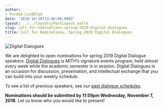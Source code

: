```yaml
---
author:
- Purdom Lindblad
date: '2018-10-10T13:06:00.000Z'
layout: ../../layouts/PostLayout.astro
slug: call-for-nominations-spring-2019-digital-dialogues
title: Call for Nominations, Spring 2019 Digital Dialogues
---
```


![Digital Dialogues](/assets/images/2009-12-header_digital-dialogues-h.jpg)

We are delighted to open nominations for spring 2019 Digital Dialogue speakers. [Digital Dialogues](https://mith.umd.edu/digital-dialogues/) is MITH’s signature events program, held almost every week while the academic semester is in session. Digital Dialogues is an occasion for discussion, presentation, and intellectual exchange that you can build into your weekly schedule.

To see a list of previous speakers, see our [past dialogue schedules](http://mith.umd.edu/digital-dialogues/past-dialogue-schedules/).

**Nominations should be submitted by 11:59pm Wednesday, November 7, 2018**. Let us know who you would like to present!